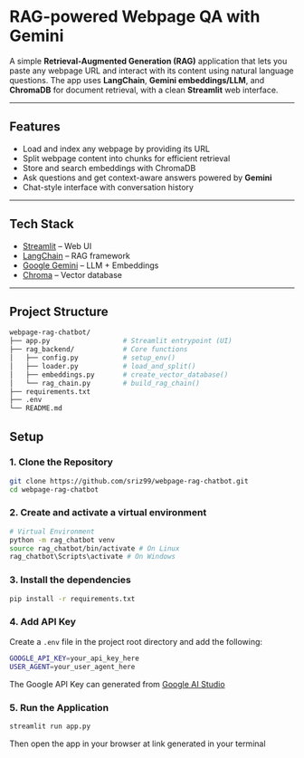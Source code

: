 # RAG-powered Webpage QA with Gemini

A simple **Retrieval-Augmented Generation (RAG)** application that lets you paste any webpage URL and interact with its content using natural language questions. The app uses **LangChain**, **Gemini embeddings/LLM**, and **ChromaDB** for document retrieval, with a clean **Streamlit** web interface.

---

## Features
-  Load and index any webpage by providing its URL  
-  Split webpage content into chunks for efficient retrieval  
-  Store and search embeddings with ChromaDB  
-  Ask questions and get context-aware answers powered by **Gemini**  
-  Chat-style interface with conversation history  

---

## Tech Stack
- [Streamlit](https://streamlit.io/) – Web UI  
- [LangChain](https://www.langchain.com/) – RAG framework  
- [Google Gemini](https://ai.google/) – LLM + Embeddings  
- [Chroma](https://www.trychroma.com/) – Vector database  

---

## Project Structure

```bash
webpage-rag-chatbot/
├── app.py                  # Streamlit entrypoint (UI)
├── rag_backend/            # Core functions
│   ├── config.py           # setup_env()
│   ├── loader.py           # load_and_split()
│   ├── embeddings.py       # create_vector_database()
│   └── rag_chain.py        # build_rag_chain()
├── requirements.txt
├── .env
└── README.md
```
##  Setup

### 1. Clone the Repository
```bash
git clone https://github.com/sriz99/webpage-rag-chatbot.git
cd webpage-rag-chatbot
```
### 2. Create and activate a virtual environment
```bash
# Virtual Environment
python -m rag_chatbot venv 
source rag_chatbot/bin/activate # On Linux
rag_chatbot\Scripts\activate # On Windows
```
### 3. Install the dependencies
```bash
pip install -r requirements.txt
```

### 4. Add API Key

Create a `.env` file in the project root directory and add the following:
```bash
GOOGLE_API_KEY=your_api_key_here
USER_AGENT=your_user_agent_here
```
The Google API Key can generated from [Google AI Studio](https://aistudio.google.com/api-keys)

### 5. Run the Application
```bash
streamlit run app.py
```
Then open the app in your browser at link generated in your terminal

